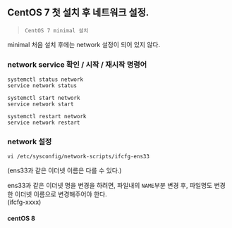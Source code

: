 ## CentOS 7 첫 설치 후 네트워크 설정. 
> `CentOS 7 minimal 설치`

minimal 처음 설치 후에는 network 설정이 되어 있지 않다. 

### network service 확인 / 시작 / 재시작 명령어
~~~
systemctl status network
service network status
~~~

~~~
systemctl start network
service network start
~~~

~~~
systemctl restart network
service network restart
~~~

### network 설정
~~~
vi /etc/sysconfig/network-scripts/ifcfg-ens33
~~~
(ens33과 같은 이더넷 이름은 다를 수 있다.)   

ens33과 같은 이더넷 명을 변경을 하려면, 파일내의 `NAME`부분 변경 후, 파일명도 변경한 이더넷 이름으로 변경해주어야 한다.   
(ifcfg-xxxx)  

#### centOS 8

